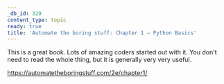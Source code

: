 ```yaml
---
_db_id: 329
content_type: topic
ready: true
title: 'Automate the boring stuff: Chapter 1 – Python Basics'
---
```


This is a great book. Lots of amazing coders started out with it. You don't need to read the whole thing, but it is generally very very useful.

https://automatetheboringstuff.com/2e/chapter1/